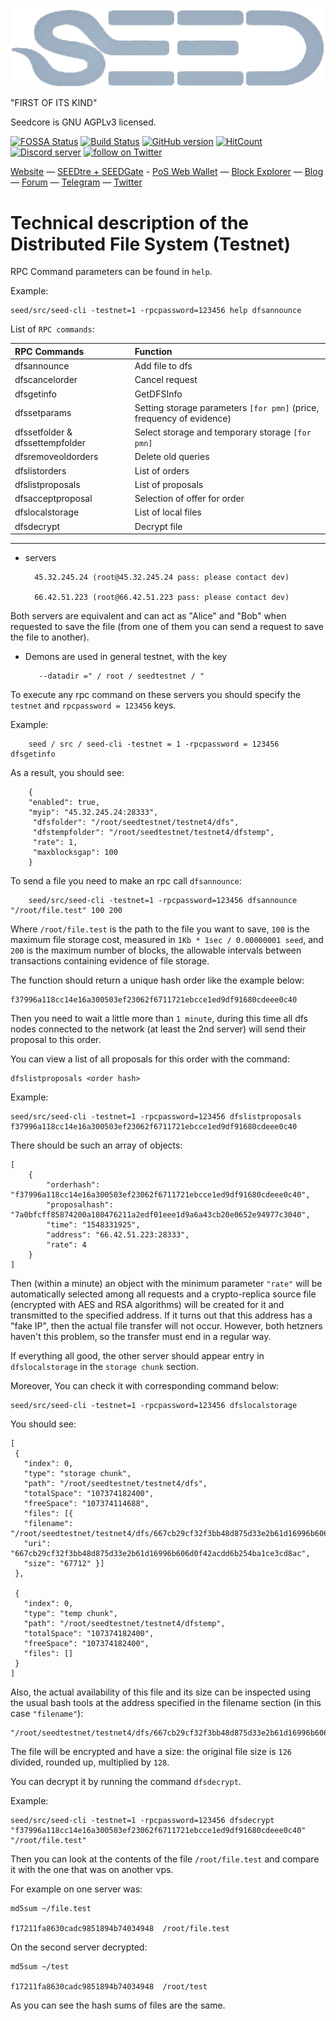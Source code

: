 ![SEED Logo](../src/qt/res/images/seed_logo_horizontal.png)

"FIRST OF ITS KIND"

Seedcore is GNU AGPLv3 licensed.


[![FOSSA Status](https://app.fossa.io/api/projects/git%2Bgithub.com%2Fdevstar11%2Fseed.svg?type=shield)](https://app.fossa.io/projects/git%2Bgithub.com%2Fdevstar11%2Fseed?ref=badge_shield) [![Build Status](https://travis-ci.org/SEED-Core/seed.svg?branch=master)](https://travis-ci.org/SEED-Core/seed) [![GitHub version](https://badge.fury.io/gh/SEED-Core%2Fseed.png)](https://badge.fury.io/gh/SEED-Core%2Fseed.png) [![HitCount](http://hits.dwyl.io/devstar11/seed.svg)](http://hits.dwyl.io/devstar11/seed)
<a href="https://discord.gg/A6YW6uh"><img src="https://discordapp.com/api/guilds/364500397999652866/embed.png" alt="Discord server" /></a> <a href="https://twitter.com/intent/follow?screen_name=SEED_COIN"><img src="https://img.shields.io/twitter/follow/SEED_COIN.svg?style=social&logo=twitter" alt="follow on Twitter"></a>
                                                                                                                                                     
[Website](https://seedcore.io) — [SEEDtre + SEEDGate](https://github.com/SEED-Core/seedtre) - [PoS Web Wallet](https://seed.poswallet.io) — [Block Explorer](https://explorer.seedcore.io/) — [Blog](https://reddit.com/r/SEEDCoin) — [Forum](https://bitcointalk.org/index.php?topic=2254046.0) — [Telegram](https://t.me/SEEDcoinOfficialChat) — [Twitter](https://twitter.com/SEED_Coin)

Technical description of the Distributed File System (Testnet)
=================================

RPC Command parameters can be found in `help`.

Example:

    seed/src/seed-cli -testnet=1 -rpcpassword=123456 help dfsannounce

List of `RPC commands`:

| RPC Commands | Function |
|:-----------|:-----------|
| dfsannounce | Add file to dfs |
| dfscancelorder | Cancel request |
| dfsgetinfo | GetDFSInfo |
| dfssetparams | Setting storage parameters `[for pmn]` (price, frequency of evidence) |
| dfssetfolder & dfssettempfolder | Select storage and temporary storage `[for pmn]` |
| dfsremoveoldorders | Delete old queries |
| dfslistorders | List of orders | 
| dfslistproposals | List of proposals |
| dfsacceptproposal | Selection of offer for order |
| dfslocalstorage | List of local files |
| dfsdecrypt | Decrypt file |

---------------------------------------------------------------------

* servers 

        45.32.245.24 (root@45.32.245.24 pass: please contact dev)
    
        66.42.51.223 (root@66.42.51.223 pass: please contact dev)
         
Both servers are equivalent and can act as "Alice" and "Bob" when requested to save the file (from one of them you can send a request to save the file to another).

* Demons are used in general testnet, with the key 

         --datadir =" / root / seedtestnet / "

To execute any rpc command on these servers you should specify the `testnet` and `rpcpassword = 123456` keys.

Example: 

        seed / src / seed-cli -testnet = 1 -rpcpassword = 123456 dfsgetinfo

As a result, you should see:

        {
        "enabled": true,
        "myip": "45.32.245.24:28333",
         "dfsfolder": "/root/seedtestnet/testnet4/dfs",
         "dfstempfolder": "/root/seedtestnet/testnet4/dfstemp",
         "rate": 1,
         "maxblocksgap": 100
        }

To send a file you need to make an rpc call `dfsannounce`:

        seed/src/seed-cli -testnet=1 -rpcpassword=123456 dfsannounce "/root/file.test" 100 200

Where `/root/file.test` is the path to the file you want to save, `100` is the maximum file storage cost, measured in `1Kb * 1sec / 0.00000001 seed`, and `200` is the maximum number of blocks, the allowable intervals between transactions containing evidence of file storage.

The function should return a unique hash order like the example below:

    f37996a118cc14e16a300503ef23062f6711721ebcce1ed9df91680cdeee0c40

Then you need to wait a little more than `1 minute`, during this time all dfs nodes connected to the network (at least the 2nd server) will send their proposal to this order.

You can view a list of all proposals for this order with the command: 
        
    dfslistproposals <order hash> 
    
Example:
 
    seed/src/seed-cli -testnet=1 -rpcpassword=123456 dfslistproposals f37996a118cc14e16a300503ef23062f6711721ebcce1ed9df91680cdeee0c40 

There should be such an array of objects:
    
    [
        {
            "orderhash": "f37996a118cc14e16a300503ef23062f6711721ebcce1ed9df91680cdeee0c40",
            "proposalhash": "7a0bfcff85874200a180476211a2edf01eee1d9a6a43cb20e0652e94977c3040",
            "time": "1548331925",
            "address": "66.42.51.223:28333",
            "rate": 4
        }
    ]

Then (within a minute) an object with the minimum parameter `"rate"` will be automatically selected among all requests and a crypto-replica source file (encrypted with AES and RSA algorithms) will be created for it and transmitted to the specified address. If it turns out that this address has a "fake IP", then the actual file transfer will not occur. However, both hetzners haven't this problem, so the transfer must end in a regular way.

If everything all good, the other server should appear entry in `dfslocalstorage` in the `storage chunk` section. 

Moreover, You can check it with corresponding command below: 

    seed/src/seed-cli -testnet=1 -rpcpassword=123456 dfslocalstorage

You should see:

    [
     {
       "index": 0,
       "type": "storage chunk",
       "path": "/root/seedtestnet/testnet4/dfs",
       "totalSpace": "107374182400",
       "freeSpace": "107374114688",
       "files": [{
       "filename": "/root/seedtestnet/testnet4/dfs/667cb29cf32f3bb48d875d33e2b61d16996b606d0f42acdd6b254ba1ce3cd8ac_1548331987.seedfs",
       "uri": "667cb29cf32f3bb48d875d33e2b61d16996b606d0f42acdd6b254ba1ce3cd8ac",
       "size": "67712" }]
     }, 
     
     {
       "index": 0,
       "type": "temp chunk",
       "path": "/root/seedtestnet/testnet4/dfstemp",
       "totalSpace": "107374182400",
       "freeSpace": "107374182400",
       "files": []
     }
    ]

Also, the actual availability of this file and its size can be inspected using the usual bash tools at the address specified in the filename section (in this case `"filename"`):

    "/root/seedtestnet/testnet4/dfs/667cb29cf32f3bb48d875d33e2b61d16996b606d0f42acdd6b254ba1ce3cd8ac_1548331987.seedfs")

The file will be encrypted and have a size: the original file size is `126` divided, rounded up, multiplied by `128`.

You can decrypt it by running the command `dfsdecrypt`. 

Example:

    seed/src/seed-cli -testnet=1 -rpcpassword=123456 dfsdecrypt "f37996a118cc14e16a300503ef23062f6711721ebcce1ed9df91680cdeee0c40" "/root/file.test"

Then you can look at the contents of the file `/root/file.test` and compare it with the one that was on another vps.

For example on one server was:

    md5sum ~/file.test 

    f17211fa8630cadc9851894b74034948  /root/file.test

On the second server decrypted:

    md5sum ~/test
    
    f17211fa8630cadc9851894b74034948  /root/test

As you can see the hash sums of files are the same.

